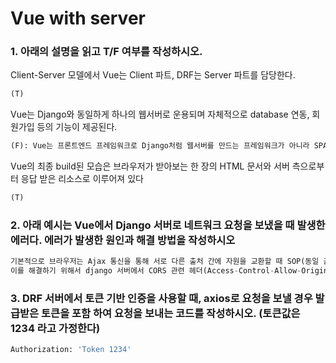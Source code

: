 # Vue with server

### 1. 아래의 설명을 읽고 T/F 여부를 작성하시오.

Client-Server 모델에서 Vue는 Client 파트, DRF는 Server 파트를 담당한다.

```python
(T)
```

Vue는 Django와 동일하게 하나의 웹서버로 운용되며 자체적으로 database 연동, 회원가입 등의 기능이 제공된다.

```python
(F): Vue는 프론트엔드 프레임워크로 Django처럼 웹서버를 만드는 프레임워크가 아니라 SPA를 만드는 프레임 워크이다. 프론트엔드 프레임워크는 Client Side에서 필요한 데이터를 서버로부터 받아서 사용한다.
```

Vue의 최종 build된 모습은 브라우저가 받아보는 한 장의 HTML 문서와 서버 측으로부터 응답 받은 리소스로 이루어져 있다

```python
(T)
```



### 2. 아래 예시는 Vue에서 Django 서버로 네트워크 요청을 보냈을 때 발생한 에러다. 에러가 발생한 원인과 해결 방법을 작성하시오

```python
기본적으로 브라우저는 Ajax 통신을 통해 서로 다른 출처 간에 자원을 교환할 때 SOP(동일 출처 정책)을 따르는데, 현재 클라이언트와 서버 간의 출처가 다르기 때문에 해당 에러가 발생하고 있다.
이를 해결하기 위해서 django 서버에서 CORS 관련 헤더(Access-Control-Allow-Origin)을 설정하여 응답하면 된다.
```





### 3. DRF 서버에서 토큰 기반 인증을 사용할 때, axios로 요청을 보낼 경우 발급받은 토큰을 포함 하여 요청을 보내는 코드를 작성하시오. (토큰값은 1234 라고 가정한다)

```python
Authorization: 'Token 1234'
```

